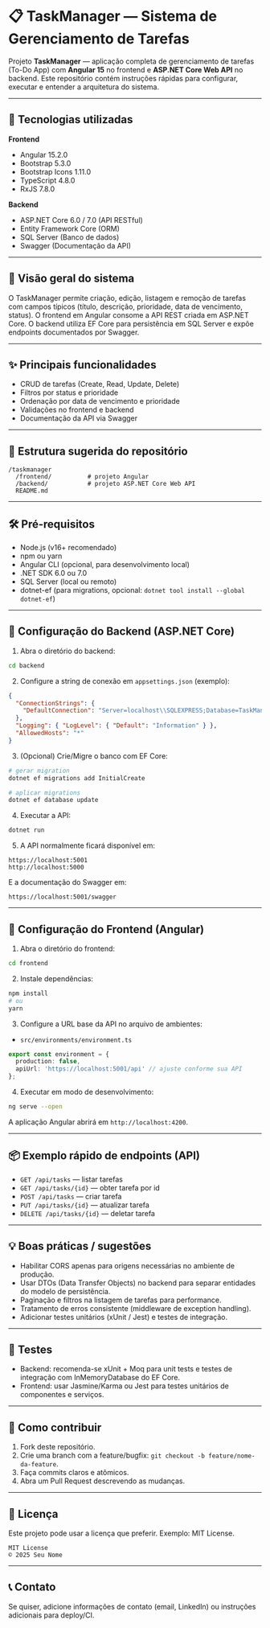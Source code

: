 
# 📋 TaskManager — Sistema de Gerenciamento de Tarefas

Projeto **TaskManager** — aplicação completa de gerenciamento de tarefas (To-Do App) com **Angular 15** no frontend e **ASP.NET Core Web API** no backend. Este repositório contém instruções rápidas para configurar, executar e entender a arquitetura do sistema.

---

## 🚀 Tecnologias utilizadas

**Frontend**
- Angular 15.2.0  
- Bootstrap 5.3.0  
- Bootstrap Icons 1.11.0  
- TypeScript 4.8.0  
- RxJS 7.8.0

**Backend**
- ASP.NET Core 6.0 / 7.0 (API RESTful)  
- Entity Framework Core (ORM)  
- SQL Server (Banco de dados)  
- Swagger (Documentação da API)

---

## 🧭 Visão geral do sistema

O TaskManager permite criação, edição, listagem e remoção de tarefas com campos típicos (título, descrição, prioridade, data de vencimento, status). O frontend em Angular consome a API REST criada em ASP.NET Core. O backend utiliza EF Core para persistência em SQL Server e expõe endpoints documentados por Swagger.

---

## ✨ Principais funcionalidades
- CRUD de tarefas (Create, Read, Update, Delete)  
- Filtros por status e prioridade  
- Ordenação por data de vencimento e prioridade  
- Validações no frontend e backend  
- Documentação da API via Swagger

---

## 🧩 Estrutura sugerida do repositório

```
/taskmanager
  /frontend/          # projeto Angular
  /backend/           # projeto ASP.NET Core Web API
  README.md
```

---

## 🛠️ Pré-requisitos

- Node.js (v16+ recomendado)
- npm ou yarn
- Angular CLI (opcional, para desenvolvimento local)
- .NET SDK 6.0 ou 7.0
- SQL Server (local ou remoto)
- dotnet-ef (para migrations, opcional: `dotnet tool install --global dotnet-ef`)

---

## 🚧 Configuração do Backend (ASP.NET Core)

1. Abra o diretório do backend:
```bash
cd backend
```

2. Configure a string de conexão em `appsettings.json` (exemplo):
```json
{
  "ConnectionStrings": {
    "DefaultConnection": "Server=localhost\\SQLEXPRESS;Database=TaskManagerDb;Trusted_Connection=True;"
  },
  "Logging": { "LogLevel": { "Default": "Information" } },
  "AllowedHosts": "*"
}
```

3. (Opcional) Crie/Migre o banco com EF Core:
```bash
# gerar migration
dotnet ef migrations add InitialCreate

# aplicar migrations
dotnet ef database update
```

4. Executar a API:
```bash
dotnet run
```

5. A API normalmente ficará disponível em:
```
https://localhost:5001
http://localhost:5000
```
E a documentação do Swagger em:
```
https://localhost:5001/swagger
```

---

## 🚀 Configuração do Frontend (Angular)

1. Abra o diretório do frontend:
```bash
cd frontend
```

2. Instale dependências:
```bash
npm install
# ou
yarn
```

3. Configure a URL base da API no arquivo de ambientes:
- `src/environments/environment.ts`
```ts
export const environment = {
  production: false,
  apiUrl: 'https://localhost:5001/api' // ajuste conforme sua API
};
```

4. Executar em modo de desenvolvimento:
```bash
ng serve --open
```
A aplicação Angular abrirá em `http://localhost:4200`.

---

## 📦 Exemplo rápido de endpoints (API)

- `GET /api/tasks` — listar tarefas  
- `GET /api/tasks/{id}` — obter tarefa por id  
- `POST /api/tasks` — criar tarefa  
- `PUT /api/tasks/{id}` — atualizar tarefa  
- `DELETE /api/tasks/{id}` — deletar tarefa

---

## 💡 Boas práticas / sugestões

- Habilitar CORS apenas para origens necessárias no ambiente de produção.  
- Usar DTOs (Data Transfer Objects) no backend para separar entidades do modelo de persistência.  
- Paginação e filtros na listagem de tarefas para performance.  
- Tratamento de erros consistente (middleware de exception handling).  
- Adicionar testes unitários (xUnit / Jest) e testes de integração.

---

## 🧪 Testes

- Backend: recomenda-se xUnit + Moq para unit tests e testes de integração com InMemoryDatabase do EF Core.  
- Frontend: usar Jasmine/Karma ou Jest para testes unitários de componentes e serviços.

---

## 🤝 Como contribuir

1. Fork deste repositório.  
2. Crie uma branch com a feature/bugfix: `git checkout -b feature/nome-da-feature`.  
3. Faça commits claros e atômicos.  
4. Abra um Pull Request descrevendo as mudanças.

---

## 📜 Licença

Este projeto pode usar a licença que preferir. Exemplo: MIT License.

```
MIT License
© 2025 Seu Nome
```

---

## 📞 Contato

Se quiser, adicione informações de contato (email, LinkedIn) ou instruções adicionais para deploy/CI.
